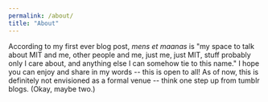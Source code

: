 ```yaml
---
permalink: /about/
title: "About"
---
```


According to my first ever blog post, _mens et maanas_ is "my space to talk about MIT and me, other people and me, just me, just MIT, stuff probably only I care about, and anything else I can somehow tie to this name." I hope you can enjoy and share in my words -- this is open to all! As of now, this is definitely not envisioned as a formal venue -- think one step up from tumblr blogs. (Okay, maybe two.)
